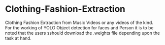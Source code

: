 # Clothing-Fashion-Extraction
Clothing Fashion Extraction from Music Videos or any videos of the kind.
For the working of YOLO Object detection for faces and Person it is to be noted that
the users sshould download the .weights file depending upon the task at hand.
